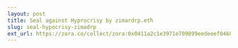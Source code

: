 ```yaml
---
layout: post
title: Seal against Hyprocrisy by zimardrp.eth
slug: seal-hypocrisy-zimadrp
ext_url: https://zora.co/collect/zora:0x0411a2c1e3971e709899eedeeef0460c4b833264/1
---
```

